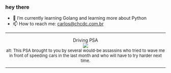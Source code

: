 ### hey there 

- :seedling: I’m currently learning Golang and learning more about Python
- :mailbox: How to reach me: carlos@chcdc.com.br


---


<!-- xkcd -->
<p align="center">Driving PSA</br><img src=https://imgs.xkcd.com/comics/driving_psa.png></br><font size =2>alt: This PSA brought to you by several would-be assassins who tried to wave me in front of speeding cars in the last month and who will have to try harder next time.</br></font></p></table></p> 


<!-- xkcd -->
---
